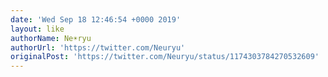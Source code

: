 ```yaml
---
date: 'Wed Sep 18 12:46:54 +0000 2019'
layout: like
authorName: Ne☀️ryu
authorUrl: 'https://twitter.com/Neuryu'
originalPost: 'https://twitter.com/Neuryu/status/1174303784270532609'
---
```

